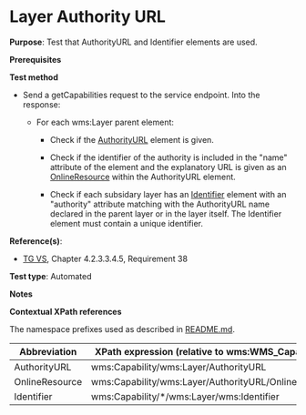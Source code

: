 # Layer Authority URL

**Purpose**: Test that AuthorityURL and Identifier elements are used.

**Prerequisites**

**Test method**

* Send a getCapabilities request to the service endpoint. Into the response:

  * For each wms:Layer parent element:

    * Check if the [AuthorityURL](#AuthorityURL) element is given.
    * Check if the identifier of the authority is included in the "name" attribute of the element and the explanatory URL is given as an [OnlineResource](#OnlineResource) within the AuthorityURL element.

    * Check if each subsidary layer has an [Identifier](#Identifier) element with an "authority" attribute matching with the AuthorityURL name declared in the parent layer or in the layer itself. The Identifier element must contain a unique identifier.

**Reference(s)**:
* [TG VS](./README.md#ref_TG_VS), Chapter 4.2.3.3.4.5, Requirement 38

**Test type**: Automated

**Notes**

**Contextual XPath references**

The namespace prefixes used as described in [README.md](./README.md#namespaces).

Abbreviation                                               |  XPath expression (relative to wms:WMS_Capabilities)
---------------------------------------------------------- | -------------------------------------------------------------------------
AuthorityURL <a name="AuthorityURL"></a> | wms:Capability/wms:Layer/AuthorityURL
OnlineResource <a name="OnlineResource"></a> | wms:Capability/wms:Layer/AuthorityURL/OnlineResource
Identifier <a name="Identifier"></a> | wms:Capability/*/wms:Layer/wms:Identifier